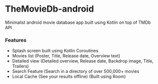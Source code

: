 # TheMovieDb-android
Minimalist android movie database app built using Kotlin on top of TMDb API

### Features
* Splash screen built using Kotlin Coroutines
* Movies list (Poster, Title, Release date, Overview text)
* Detailed view (Detailed overview, Release date, Backdrop image, Title, Trailers)
* Search Feature (Search in a directory of over 500,000+ movies
* Local Cache (See your results offline) (Built using Room)

